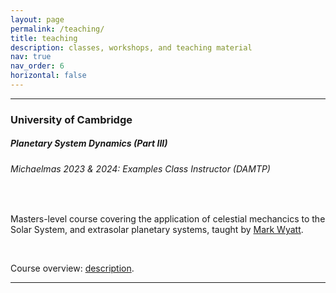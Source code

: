 ```yaml
---
layout: page
permalink: /teaching/
title: teaching
description: classes, workshops, and teaching material
nav: true
nav_order: 6
horizontal: false
---
```


---
<h3 class="mt-4">University of Cambridge</h3>
<!-- 
<div class="card mt-3">
  <div class="p-3">
    <div class="row">
      <div class="col-sm-10">
        <h5 class="font-weight-bold">Planetary System Dynamics (Part III)</h5>
      </div>
    </div>
    <h6 class="font-italic mt-2 mt-sm-0">Michaelmas 2023 & 2024: Examples Class Instructor (DAMTP)</h6>
    <ul class="card-text list-group list-group-flush">
      <li class="list-group-item mt-2 mt-sm-0">Masters-level course covering the application of celestial mechancics to the Solar System, and extrasolar planetary systems, taught by <a href="https://www.ast.cam.ac.uk/people/Mark.Wyatt">Mark Wyatt</a>.</li>
      <li class="list-group-item mt-2 mt-sm-0">— Course overview: <a href="/assets/pdf/teaching/PSD_overview.pdf">description</a>.</li>
    </ul>
  </div>
</div> -->

<!-- Planetary System Dynamics (Part III) -->
<div class="card mt-3">
  <div class="p-3">
    <div class="row">
      <div class="col-sm-10">
        <h5 id="comp311" class="card-title">Planetary System Dynamics (Part III)</h5>
        <h6 class="card-subtitle font-italic">Michaelmas 2023 & 2024: Examples Class Instructor (DAMTP)</h6>
      </div>
    </div>
    <br>
    <div class="row">
      <div class="col-sm-10">
        <p>Masters-level course covering the application of celestial mechancics to the Solar System, and extrasolar planetary systems, taught by <a href="https://www.ast.cam.ac.uk/people/Mark.Wyatt">Mark Wyatt</a>.</p>
        <br>
        <p>Course overview: <a href="/assets/pdf/teaching/PSD_overview.pdf">description</a>.</p>
      </div>
    </div>
  </div>
</div>

---